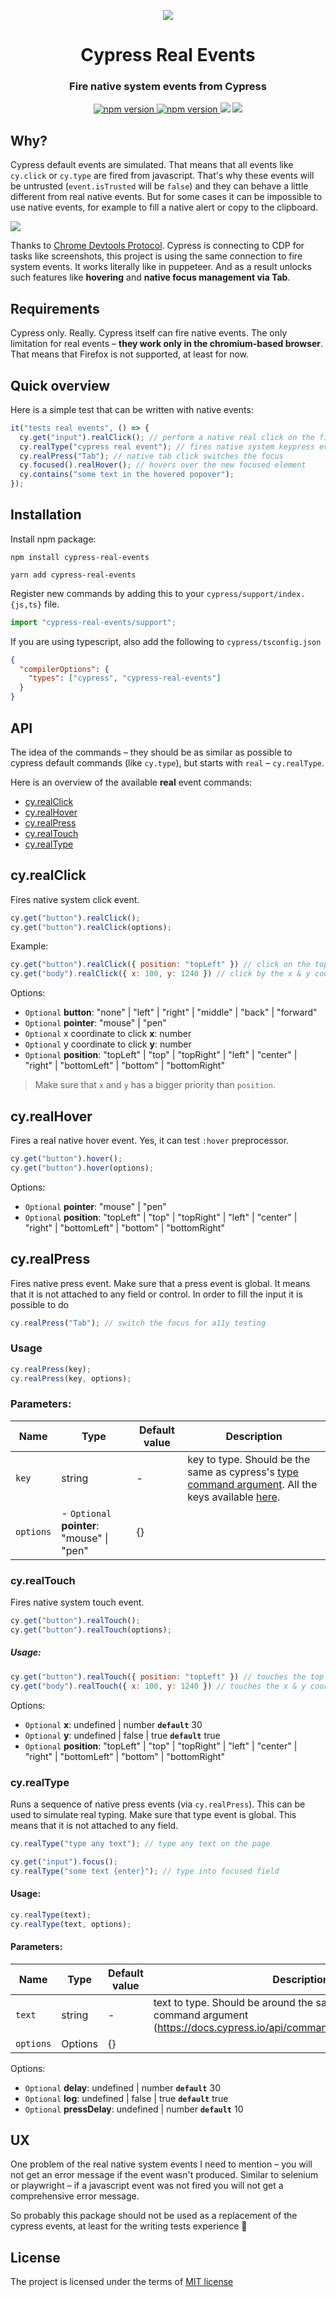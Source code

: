 <p align="center">
  <img src="./logo.png"/>
</p>
<h1 align="center"> Cypress Real Events </h1>
<h3 align="center"> Fire native system events from Cypress </h3>

<p align="center">
 <a href="https://www.npmjs.com/package/cypress-real-events">
   <img src="https://img.shields.io/npm/v/cypress-real-events?style=for-the-badge" alt="npm version">
 <a/>
 <a href="https://app.circleci.com/pipelines/github/dmtrKovalenko/cypress-real-events">
   <img src="https://img.shields.io/circleci/build/github/dmtrKovalenko/cypress-real-events/main?style=for-the-badge" alt="npm version">
 <a/>
 <img src="https://img.shields.io/badge/made-with%20love-orange?style=for-the-badge"/>
 <a href="https://twitter.com/dmtrKovalenko">
   <img src="https://img.shields.io/twitter/follow/dmtrKovalenko?color=blue&style=for-the-badge">
 <a/>
<p />

## Why?

Cypress default events are simulated. That means that all events like `cy.click` or `cy.type` are fired from javascript. That's why these events will be untrusted (`event.isTrusted` will be `false`) and they can behave a little different from real native events. But for some cases it can be impossible to use native events, for example to fill a native alert or copy to the clipboard.

<img src="https://forthebadge.com/images/badges/it-works-why.svg">

Thanks to [Chrome Devtools Protocol](https://chromedevtools.github.io/devtools-protocol/). Cypress is connecting to CDP for tasks like screenshots, this project is using the same connection to fire system events. It works literally like in puppeteer. And as a result unlocks such features like **hovering** and **native focus management via Tab**.

## Requirements

Cypress only. Really. Cypress itself can fire native events. The only limitation for real events – **they work only in the chromium-based browser**. That means that Firefox is not supported, at least for now.

## Quick overview

Here is a simple test that can be written with native events:

```js
it("tests real events", () => {
  cy.get("input").realClick(); // perform a native real click on the field
  cy.realType("cypress real event"); // fires native system keypress events and fills the field
  cy.realPress("Tab"); // native tab click switches the focus
  cy.focused().realHover(); // hovers over the new focused element
  cy.contains("some text in the hovered popover");
});
```

## Installation

Install npm package:

```
npm install cypress-real-events

yarn add cypress-real-events
```

Register new commands by adding this to your `cypress/support/index.{js,ts}` file.

```js
import "cypress-real-events/support";
```

If you are using typescript, also add the following to `cypress/tsconfig.json`

```json
{
  "compilerOptions": {
    "types": ["cypress", "cypress-real-events"]
  }
}
```

## API

The idea of the commands – they should be as similar as possible to cypress default commands (like `cy.type`), but starts with `real` – `cy.realType`. 

Here is an overview of the available **real** event commands:
- [cy.realClick](#cyrealclick)
- [cy.realHover](#cyrealhover)
- [cy.realPress](#cyrealpress)
- [cy.realTouch](#cyrealtouch)
- [cy.realType](#cyrealtype)

## cy.realClick

Fires native system click event.

```jsx
cy.get("button").realClick();
cy.get("button").realClick(options);
```

Example: 

```js
cy.get("button").realClick({ position: "topLeft" }) // click on the top left corner of button
cy.get("body").realClick({ x: 100, y: 1240 }) // click by the x & y coordinates relative to the whole window
```

Options:

- `Optional` **button**: \"none\" \| \"left\" \| \"right\" \| \"middle\" \| \"back\" \| \"forward\"
- `Optional` **pointer**: \"mouse\" \| \"pen\"
- `Optional` x coordinate to click **x**: number 
- `Optional` y coordinate to click **y**: number
- `Optional`  **position**: "topLeft" | "top" | "topRight" | "left"  | "center" | "right" | "bottomLeft" | "bottom" | "bottomRight"

> Make sure that `x` and `y` has a bigger priority than `position`. 

## cy.realHover

Fires a real native hover event. Yes, it can test `:hover` preprocessor.

```jsx
cy.get("button").hover();
cy.get("button").hover(options);
```

Options:

- `Optional` **pointer**: \"mouse\" \| \"pen\"
- `Optional` **position**: "topLeft" | "top" | "topRight" | "left"  | "center" | "right" | "bottomLeft" | "bottom" | "bottomRight"

## cy.realPress

Fires native press event. Make sure that a press event is global. It means that it is not attached to any field or control.
In order to fill the input it is possible to do

```jsx
cy.realPress("Tab"); // switch the focus for a11y testing
```

### Usage

```js
cy.realPress(key);
cy.realPress(key, options);
```

### Parameters:

| Name      | Type                                           | Default value | Description                                                                                                                          |
| --------- | ---------------------------------------------- | ------------- | ------------------------------------------------------------------------------------------------------------------------------------ |
| `key`     | string                                         | -             | key to type. Should be the same as cypress's [type command argument](https://docs.cypress.io/api/commands/type.html#Arguments). All the keys available [here](https://github.com/dmtrKovalenko/cypress-real-events/blob/main/src/keyCodeDefinitions.ts). |
| `options` | - `Optional` **pointer**: \"mouse\" \| \"pen\" | {}            |                                                                                                                                      |

### cy.realTouch

Fires native system touch event.

```jsx
cy.get("button").realTouch();
cy.get("button").realTouch(options);
```

##### Usage: 

```js
cy.get("button").realTouch({ position: "topLeft" }) // touches the top left corner of button
cy.get("body").realTouch({ x: 100, y: 1240 }) // touches the x & y coordinates relative to the whole window
```

Options:

- `Optional` **x**: undefined \| number **`default`** 30
- `Optional` **y**: undefined \| false \| true **`default`** true
- `Optional` **position**: "topLeft" | "top" | "topRight" | "left"  | "center" | "right" | "bottomLeft" | "bottom" | "bottomRight"

### cy.realType

Runs a sequence of native press events (via `cy.realPress`). This can be used to simulate real typing.
Make sure that type event is global. This means that it is not attached to any field.

```js
cy.realType("type any text"); // type any text on the page

cy.get("input").focus();
cy.realType("some text {enter}"); // type into focused field
```

#### Usage:

```js
cy.realType(text);
cy.realType(text, options);
```

#### Parameters:

| Name      | Type    | Default value | Description                                                                                                                           |
| --------- | ------- | ------------- | ------------------------------------------------------------------------------------------------------------------------------------- |
| `text`    | string  | -             | text to type. Should be around the same as cypress's type command argument (https://docs.cypress.io/api/commands/type.html#Arguments) |
| `options` | Options | {}            |                                                                                                                                       |

Options:

- `Optional` **delay**: undefined \| number **`default`** 30
- `Optional` **log**: undefined \| false \| true
  **`default`** true
- `Optional` **pressDelay**: undefined \| number **`default`** 10

## UX

One problem of the real native system events I need to mention – you will not get an error message if the event wasn't produced. Similar to selenium or playwright – if a javascript event was not fired you will not get a comprehensive error message.

So probably this package should not be used as a replacement of the cypress events, at least for the writing tests experience 🐨

## License

The project is licensed under the terms of [MIT license](./LICENSE)
